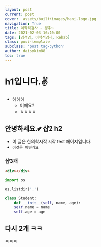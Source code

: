 ```yaml
---
layout: post
current: post 
cover:  assets/built/images/hani-logo.jpg
navigation: True
title: 이학적검사 - 경추✨
date: 2021-02-03 16:40:00
tags: [김석영, 이학적검사, Rehab] 
class: post-template 
subclass: 'post tag-python'
author: daisykim88
toc: true  
---
```


# h1입니다.✌
- 헤헤헤
    - 어때요?
    - ㅎㅎㅎㅎ

## 안녕하세요.💕 샵2 h2
- 이 글은 한의학시작 시작 test 페이지입니다.
- `이것은 어떤가요`

### 샵3개
```html
<div></div>
```

```python
import os

os.listdir('.')

class Student:
    def __init__(self, name, age):
    self.name = name 
    self.age = age
```

## 다시 2개 ㅋㅋ
ㅋㅋㅋ

